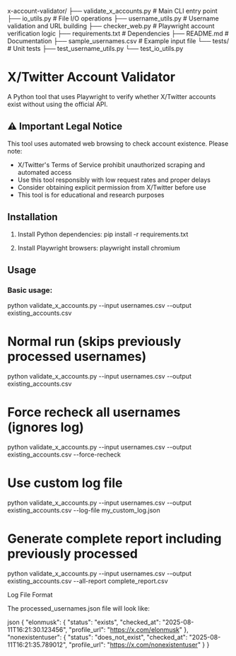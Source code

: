 x-account-validator/
├── validate_x_accounts.py      # Main CLI entry point
├── io_utils.py                 # File I/O operations
├── username_utils.py           # Username validation and URL building
├── checker_web.py              # Playwright account verification logic
├── requirements.txt            # Dependencies
├── README.md                   # Documentation
├── sample_usernames.csv        # Example input file
└── tests/                      # Unit tests
    ├── test_username_utils.py
    └── test_io_utils.py


# X/Twitter Account Validator

A Python tool that uses Playwright to verify whether X/Twitter accounts exist without using the official API.

## ⚠️ Important Legal Notice

This tool uses automated web browsing to check account existence. Please note:
- X/Twitter's Terms of Service prohibit unauthorized scraping and automated access
- Use this tool responsibly with low request rates and proper delays
- Consider obtaining explicit permission from X/Twitter before use
- This tool is for educational and research purposes

## Installation

1. Install Python dependencies:
pip install -r requirements.txt


2. Install Playwright browsers:
playwright install chromium


## Usage

### Basic usage:
python validate_x_accounts.py --input usernames.csv --output existing_accounts.csv

# Normal run (skips previously processed usernames)
python validate_x_accounts.py --input usernames.csv --output existing_accounts.csv

# Force recheck all usernames (ignores log)
python validate_x_accounts.py --input usernames.csv --output existing_accounts.csv --force-recheck

# Use custom log file
python validate_x_accounts.py --input usernames.csv --output existing_accounts.csv --log-file my_custom_log.json

# Generate complete report including previously processed
python validate_x_accounts.py --input usernames.csv --output existing_accounts.csv --all-report complete_report.csv

Log File Format

The processed_usernames.json file will look like:

json
{
  "elonmusk": {
    "status": "exists",
    "checked_at": "2025-08-11T16:21:30.123456",
    "profile_url": "https://x.com/elonmusk"
  },
  "nonexistentuser": {
    "status": "does_not_exist", 
    "checked_at": "2025-08-11T16:21:35.789012",
    "profile_url": "https://x.com/nonexistentuser"
  }
}